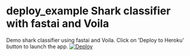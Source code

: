 # deploy_example Shark classifier with fastai and Voila
Demo shark classifier using fastai and Voila.
Click on 'Deploy to Heroku' button to launch the app. 
[![Deploy](https://www.herokucdn.com/deploy/button.svg)](https://bear-classifier-fran.herokuapp.com/)


